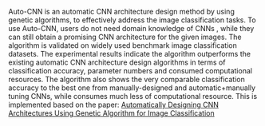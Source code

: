 Auto-CNN is an automatic CNN architecture design method by using genetic algorithms, to effectively address the image classification tasks. To use Auto-CNN, users do not need domain knowledge of CNNs , while they can still obtain a promising CNN architecture for the given images. The algorithm is validated on widely used benchmark image classification datasets. The experimental results indicate the algorithm outperforms the existing automatic CNN architecture design algorithms in terms of classification accuracy, parameter numbers and consumed computational resources. The algorithm also shows the very comparable classification accuracy to the best one from manually-designed and automatic+manually tuning CNNs, while consumes much less of computational resource. This is implemented based on the paper: [Automatically Designing CNN Architectures Using Genetic Algorithm for Image Classification](https://arxiv.org/pdf/1808.03818.pdf)
